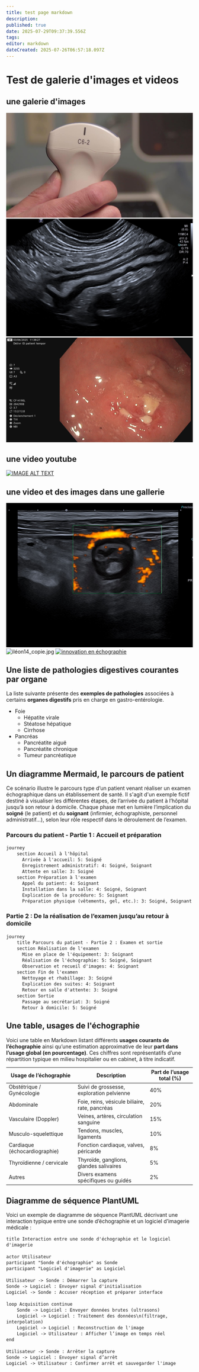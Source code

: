 ```yaml
---
title: test page markdown
description: 
published: true
date: 2025-07-29T09:37:39.556Z
tags: 
editor: markdown
dateCreated: 2025-07-26T06:57:18.097Z
---
```


# Test de galerie d'images et videos

## une galerie d'images

![image.jpg](/image.jpg) ![iléïte.jpg](/iléïte.jpg) ![sigmoide7_copie.jpg](/mccolique1/sigmoide7_copie.jpg)
<!-- {p:.galerie} -->

## une video youtube
[![IMAGE ALT TEXT](https://img.youtube.com/vi/_etHH7s8oNQ/0.jpg)](https://youtube.com/watch?v=_etHH7s8oNQ "Video Title")


## une video et des images dans une gallerie

![illleon_dopplercopie.jpg](/illleon_dopplercopie.jpg) ![iléon14_copie.jpg](/iléon14_copie.jpg) [![innovation en échographie](https://img.youtube.com/vi/_etHH7s8oNQ/0.jpg)](https://youtube.com/watch?v=_etHH7s8oNQ "innovation en échographie")
<!-- {p:.galerie} -->


## Une liste de pathologies digestives courantes par organe

La liste suivante présente des **exemples de pathologies** associées à certains **organes digestifs** pris en charge en gastro-entérologie.

- Foie
  - Hépatite virale
  - Stéatose hépatique
  - Cirrhose
- Pancréas
  - Pancréatite aiguë
  - Pancréatite chronique
  - Tumeur pancréatique
  
## Un diagramme Mermaid, le parcours de patient

Ce scénario illustre le parcours type d’un patient venant réaliser un examen échographique dans un établissement de santé. Il s'agit d'un exemple fictif destiné à visualiser les différentes étapes, de l’arrivée du patient à l’hôpital jusqu’à son retour à domicile.
Chaque phase met en lumière l’implication du **soigné** (le patient) et du **soignant** (infirmier, échographiste, personnel administratif…), selon leur rôle respectif dans le déroulement de l’examen.

### Parcours du patient - Partie 1 : Accueil et préparation
```mermaid
journey
    section Accueil à l'hôpital
      Arrivée à l'accueil: 5: Soigné
      Enregistrement administratif: 4: Soigné, Soignant
      Attente en salle: 3: Soigné
    section Préparation à l'examen
      Appel du patient: 4: Soignant
      Installation dans la salle: 4: Soigné, Soignant
      Explication de la procédure: 5: Soignant
      Préparation physique (vêtements, gel, etc.): 3: Soigné, Soignant
```
### Partie 2 : De la réalisation de l’examen jusqu’au retour à domicile
```mermaid
journey
    title Parcours du patient - Partie 2 : Examen et sortie
    section Réalisation de l'examen
      Mise en place de l'équipement: 3: Soignant
      Réalisation de l'échographie: 5: Soigné, Soignant
      Observation et recueil d'images: 4: Soignant
    section Fin de l'examen
      Nettoyage et rhabillage: 3: Soigné
      Explication des suites: 4: Soignant
      Retour en salle d'attente: 3: Soigné
    section Sortie
      Passage au secrétariat: 3: Soigné
      Retour à domicile: 5: Soigné
```

## Une table, usages de l'échographie

Voici une table en Markdown listant différents **usages courants de l’échographie** ainsi qu’une estimation approximative de leur **part dans l’usage global (en pourcentage)**. Ces chiffres sont représentatifs d’une répartition typique en milieu hospitalier ou en cabinet, à titre indicatif.

| Usage de l’échographie                  | Description                                    | Part  de l’usage total (%) |
|-----------------------------------|------------------------------------------------------|----------------------------|
| Obstétrique / Gynécologie         | Suivi de grossesse, exploration pelvienne            | 40%                        |
| Abdominale                        | Foie, reins, vésicule biliaire, rate, pancréas       | 20%                        |
| Vasculaire (Doppler)              | Veines, artères, circulation sanguine                | 15%                        |
| Musculo-squelettique              | Tendons, muscles, ligaments                          | 10%                        |
| Cardiaque (échocardiographie)     | Fonction cardiaque, valves, péricarde                | 8%                         |
| Thyroïdienne / cervicale          | Thyroïde, ganglions, glandes salivaires              | 5%                         |
| Autres                            | Divers examens spécifiques ou guidés                 | 2%                         |



## Diagramme de séquence PlantUML 
Voici un exemple de diagramme de séquence PlantUML décrivant une interaction typique entre une sonde d’échographie et un logiciel d’imagerie médicale :
```plantuml
title Interaction entre une sonde d'échographie et le logiciel d'imagerie

actor Utilisateur
participant "Sonde d'échographie" as Sonde
participant "Logiciel d'imagerie" as Logiciel

Utilisateur -> Sonde : Démarrer la capture
Sonde -> Logiciel : Envoyer signal d'initialisation
Logiciel -> Sonde : Accuser réception et préparer interface

loop Acquisition continue
    Sonde -> Logiciel : Envoyer données brutes (ultrasons)
    Logiciel -> Logiciel : Traitement des données\n(filtrage, interpolation)
    Logiciel -> Logiciel : Reconstruction de l'image
    Logiciel -> Utilisateur : Afficher l’image en temps réel
end

Utilisateur -> Sonde : Arrêter la capture
Sonde -> Logiciel : Envoyer signal d’arrêt
Logiciel -> Utilisateur : Confirmer arrêt et sauvegarder l'image
```
